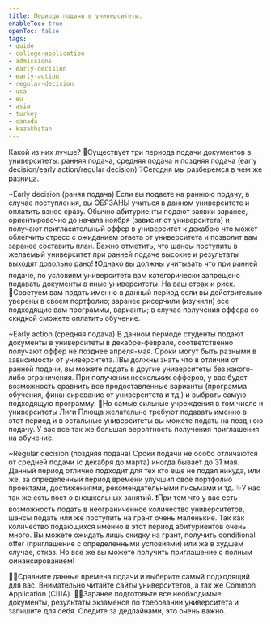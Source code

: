 ```yaml
---
title: Периоды подачи в университеты. 
enableToc: true
openToc: false
tags:
- guide
- college-application
- admissions
- early-decision
- early-action
- regular-decision
- usa
- eu
- asia
- turkey
- canada
- kazakhstan
---
```

Какой из них лучше? 
📌Существует три периода подачи документов в университеты: ранняя подача, средняя подача и поздняя подача (early decision/early action/regular decision)
❔Сегодня мы разберемся в чем же разница.

~Early decision (раняя подача)
    Если вы подаете на раннюю подачу, в случае поступления, вы ОБЯЗАНЫ учиться в данном университете и оплатить взнос сразу. Обычно абитуриенты подают заявки заранее, ориентировочно до начала ноября (зависит от университета) и получают пригласительный оффер в университет к декабрю что может облегчить стресс с ожиданием ответа от университета и позволит вам заранее составить план. Важно отметить, что шансы поступить в желаемый университет при ранней подаче высокие и результаты выходят довольно рано! 
❗️Однако вы должны учитывать что при ранней подаче, по условиям университета вам категорически запрещено подавать документы в иные университеты. На ваш страх и риск. 
🔅Советуем вам подать именно в данный период если вы действительно уверены в своем портфолио; заранее рисерчили (изучили) все подходящие вам программы, варианты; в случае получения оффера со скидкой сможете оплатить обучение. 

~Early action (средняя подача)
  В данном периоде студенты подают документы в университеты в декабре-феврале, соответственно получают оффер не позднее апреля-мая. Сроки могут быть разными в зависимости от университета. 
❕Вы должны знать что в отличии от ранней подачи, вы можете подать в другие университеты без какого-либо ограничения. При получении нескольких офферов, у вас будет возможность сравнить все предоставленные варианты (программа обучения, финансирование от университета и тд.) и выбрать самую подходящую программу. 
🔅Но самые сильные учреждения в том числе и университеты Лиги Плюща желательно требуют подавать именно в этот период и в остальные университеты вы можете подать на позднюю подачу. У вас все так же большая вероятность получения приглашения на обучение. 

~Regular decision (поздняя подача)
  Сроки подачи не особо отличаются от средней подачи (с декабря до марта) иногда бывает до 31 мая. Данный период отлично подходит для тех кто еще не подал никуда, или же, за определенный период времени улучшил свое портфолио проектами, достижениями, рекомендательными письмами и тд. 
✨У нас так же есть пост о внешкольных занятий. 
❗️При том что у вас есть возможность подать в неограниченное количество университетов, шансы подать или же поступить на грант очень маленькие. Так как количество подающихся именно в этот период абитуриентов очень много. Вы можете ожидать лишь скидку на грант, получить conditional offer (приглашение с определенными условиями) или же в худшем случае, отказ. Но все же вы можете получить приглашение с полным финансированием!

🫶🏻Сравните данные времена подачи и выберите самый подходящий для вас. Внимательно читайте сайты университетов, а так же Common Application (США). 
🙌🏻Заранее подготовьте все необходимые документы, результаты экзаменов по требовании университета и запишите для себя. Следите за дедлайнами, это очень важно.
